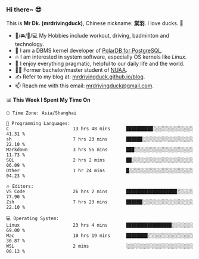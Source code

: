 ### Hi there~ 😎

This is **Mr Dk. (mrdrivingduck)**, Chinese nickname: **棠羽**. I love ducks. 🦆

- 💪/🚘/🏸/💻 My Hobbies include workout, driving, badminton and technology.
- 🍊 I am a DBMS kernel developer of [PolarDB for PostgreSQL](https://github.com/ApsaraDB/PolarDB-for-PostgreSQL).
- 🔥 I am interested in system software, especially OS kernels like *Linux*.
- 🔧 I enjoy everything pragmatic, helpful to our daily life and the world.
- 👨‍🎓 Former bachelor/master student of [NUAA](https://en.wikipedia.org/wiki/Nanjing_University_of_Aeronautics_and_Astronautics).
- ✍ Refer to my blog at: [mrdrivingduck.github.io/blog](https://mrdrivingduck.github.io/blog/).
- 📫 Reach me with this email: [mrdrivingduck@gmail.com](mailto:mrdrivingduck@gmail.com).

<!--START_SECTION:waka-->
📊 **This Week I Spent My Time On** 

```text
🕑︎ Time Zone: Asia/Shanghai

💬 Programming Languages: 
C                        13 hrs 48 mins      ██████████░░░░░░░░░░░░░░░   41.31 % 
sh                       7 hrs 23 mins       ██████░░░░░░░░░░░░░░░░░░░   22.10 % 
Markdown                 3 hrs 55 mins       ███░░░░░░░░░░░░░░░░░░░░░░   11.73 % 
SQL                      2 hrs 2 mins        ██░░░░░░░░░░░░░░░░░░░░░░░   06.09 % 
Other                    1 hr 24 mins        █░░░░░░░░░░░░░░░░░░░░░░░░   04.23 % 

🔥 Editors: 
VS Code                  26 hrs 2 mins       ███████████████████░░░░░░   77.90 % 
Zsh                      7 hrs 23 mins       ██████░░░░░░░░░░░░░░░░░░░   22.10 % 

💻 Operating System: 
Linux                    23 hrs 4 mins       █████████████████░░░░░░░░   69.00 % 
Mac                      10 hrs 19 mins      ████████░░░░░░░░░░░░░░░░░   30.87 % 
WSL                      2 mins              ░░░░░░░░░░░░░░░░░░░░░░░░░   00.13 % 
```


<!--END_SECTION:waka-->

<!-- ![Mr Dk.'s GitHub Stats](https://github-readme-stats.vercel.app/api?username=mrdrivingduck&count_private&show_icons=true&theme=buefy) -->

<!-- ![Most Used Languages](https://github-readme-stats.vercel.app/api/top-langs/?username=mrdrivingduck&exclude_repo=mips32-CPU,snort-tcp-socket&theme=buefy&layout=compact&langs_count=10) -->


<!--
**mrdrivingduck/mrdrivingduck** is a ✨ _special_ ✨ repository because its `README.md` (this file) appears on your GitHub profile.

Here are some ideas to get you started:

- 🔭 I’m currently working on ...
- 🌱 I’m currently learning ...
- 👯 I’m looking to collaborate on ...
- 🤔 I’m looking for help with ...
- 💬 Ask me about ...
- 📫 How to reach me: ...
- 😄 Pronouns: ...
- ⚡ Fun fact: ...
-->
